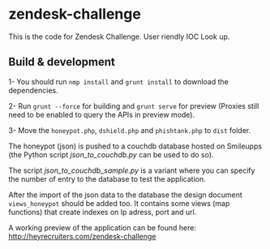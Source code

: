 # zendesk-challenge

This is the code for Zendesk Challenge. User riendly IOC Look up.


## Build & development

1- You should run `nmp install` and `grunt install` to download the dependencies.  

2- Run `grunt --force`  for building and `grunt serve` for preview (Proxies still need to be enabled to query the APIs in preview mode).

3- Move the `honeypot.php`, `dshield.php` and `phishtank.php` to `dist` folder.

The honeypot (json) is pushed to a couchdb database hosted on Smileupps (the Python script *json_to_couchdb.py* can be used to do so).  

The script *json_to_couchdb_sample.py* is a variant where you can specify the number of entry to the database to test the application.

After the import of the json data to the database the design document `views_honeypot` should be added too. It contains some views (map functions) that create indexes on Ip adress, port and url.

A working preview of the application can be found here: http://heyrecruiters.com/zendesk-challenge




